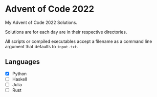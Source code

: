 # Advent of Code 2022

My Advent of Code 2022 Solutions.

Solutions are for each day are in their respective directories.

All scripts or compiled executables accept a filename as a command line argument that defaults to `input.txt`.

## Languages

- [x] Python
- [ ] Haskell
- [ ] Julia
- [ ] Rust
